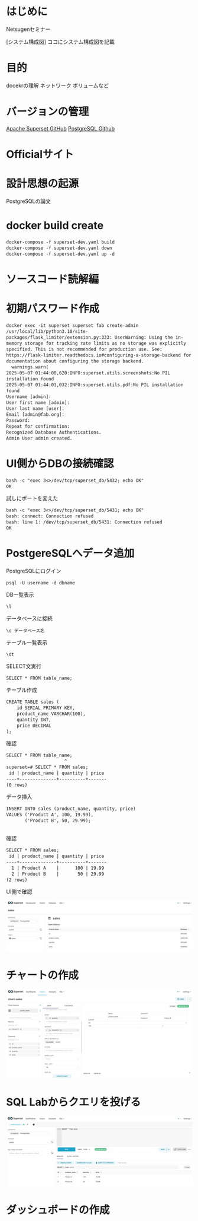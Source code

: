 # はじめに
Netsugenセミナー

[システム構成図]
ココにシステム構成図を記載

# 目的
docekrの理解
ネットワーク
ボリュームなど

# バージョンの管理
[Apache Superset GitHub](https://github.com/apache/superset)
[PostgreSQL Github]()

# Officialサイト

# 設計思想の起源
PostgreSQLの論文

# docker build create

```
docker-compose -f superset-dev.yaml build
docker-compose -f superset-dev.yaml down
docker-compose -f superset-dev.yaml up -d
```


# ソースコード読解編

# 初期パスワード作成

```
docker exec -it superset superset fab create-admin
/usr/local/lib/python3.10/site-packages/flask_limiter/extension.py:333: UserWarning: Using the in-memory storage for tracking rate limits as no storage was explicitly specified. This is not recommended for production use. See: https://flask-limiter.readthedocs.io#configuring-a-storage-backend for documentation about configuring the storage backend.
  warnings.warn(
2025-05-07 01:44:00,620:INFO:superset.utils.screenshots:No PIL installation found
2025-05-07 01:44:01,032:INFO:superset.utils.pdf:No PIL installation found
Username [admin]: 
User first name [admin]: 
User last name [user]: 
Email [admin@fab.org]: 
Password: 
Repeat for confirmation: 
Recognized Database Authentications.
Admin User admin created.
```

# UI側からDBの接続確認

```
bash -c "exec 3<>/dev/tcp/superset_db/5432; echo OK"
OK
```

試しにポートを変えた

```
bash -c "exec 3<>/dev/tcp/superset_db/5431; echo OK"
bash: connect: Connection refused
bash: line 1: /dev/tcp/superset_db/5431: Connection refused
OK
```

# PostgereSQLへデータ追加

PostgreSQLにログイン
```
psql -U username -d dbname
```
 DB一覧表示
```
\l
```
データベースに接続
```
\c データベース名
```

 テーブル一覧表示
```
\dt
```
SELECT文実行
```
SELECT * FROM table_name;
```

テーブル作成
```
CREATE TABLE sales (
    id SERIAL PRIMARY KEY,
    product_name VARCHAR(100),
    quantity INT,
    price DECIMAL
);

```

確認
```
SELECT * FROM table_name;
                      ^
superset=# SELECT * FROM sales;
 id | product_name | quantity | price 
----+--------------+----------+-------
(0 rows)
```
データ挿入

```
INSERT INTO sales (product_name, quantity, price) 
VALUES ('Product A', 100, 19.99),
       ('Product B', 50, 29.99);


```

確認

```
SELECT * FROM sales;
 id | product_name | quantity | price 
----+--------------+----------+-------
  1 | Product A    |      100 | 19.99
  2 | Product B    |       50 | 29.99
(2 rows)

```

UI側で確認

![aaa](./img/img1.png)

# チャートの作成

![chart](./img/chart1.png)

# SQL Labからクエリを投げる

![SQL Lab](./img/sql-lab1.png)

# ダッシュボードの作成

